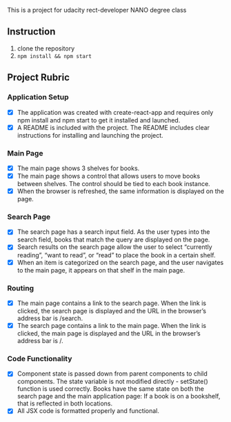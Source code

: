 This is a project for udacity rect-developer NANO degree class

## Instruction

1. clone the repository
2. `npm install && npm start`


## Project Rubric

### Application Setup

- [x] The application was created with create-react-app and requires only npm install and npm start to get it installed and launched.
- [x] A README is included with the project. The README includes clear instructions for installing and launching the project.

### Main Page

- [x] The main page shows 3 shelves for books.
- [x] The main page shows a control that allows users to move books between shelves. The control should be tied to each book instance.
- [x] When the browser is refreshed, the same information is displayed on the page.

### Search Page

- [x] The search page has a search input field. As the user types into the search field, books that match the query are displayed on the page.
- [x] Search results on the search page allow the user to select “currently reading”, “want to read”, or “read” to place the book in a certain shelf.
- [x] When an item is categorized on the search page, and the user navigates to the main page, it appears on that shelf in the main page.

### Routing

- [x] The main page contains a link to the search page. When the link is clicked, the search page is displayed and the URL in the browser’s address bar is /search.
- [x] The search page contains a link to the main page. When the link is clicked, the main page is displayed and the URL in the browser’s address bar is /.

### Code Functionality

- [x] Component state is passed down from parent components to child components. The state variable is not modified directly - setState() function is used correctly. Books have the same state on both the search page and the main application page: If a book is on a bookshelf, that is reflected in both locations.
- [x] All JSX code is formatted properly and functional.
